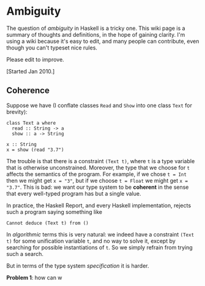 # Ambiguity


The question of *ambiguity* in Haskell is a tricky one.  This wiki page is a summary of thoughts and definitions, in the hope of gaining clarity.  I'm using a wiki because it's easy to edit, and many people can contribute, even though you can't typeset nice rules.  


Please edit to improve.  


\[Started Jan 2010.\]

## Coherence


Suppose we have (I conflate classes `Read` and `Show` into one class `Text` for brevity):

```wiki
class Text a where
  read :: String -> a
  show :: a -> String

x :: String
x = show (read "3.7")
```


The trouble is that there is a constraint `(Text t)`, where `t` is a type variable that is otherwise unconstrained.  Moreover, the type that we choose for `t` affects the semantics of the program.  For example, if we chose `t = Int` then we might get `x = "3"`, but if we choose `t = Float` we might get `x = "3.7"`.  This is bad: we want our type system to be **coherent** in the sense that every well-typed program has but a single value.


In practice, the Haskell Report, and every Haskell implementation, rejects such a program saying something like

```wiki
Cannot deduce (Text t) from ()
```


In *algorithmic* terms this is very natural: we indeed have a constraint `(Text t)` for some unification variable `t`, and no way to solve it, except by searching for possible instantiations of `t`. So we simply refrain from trying such a search.


But in terms of the type system *specification* it is harder.

**Problem 1**: how can w
